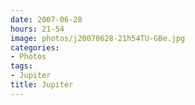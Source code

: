 ```yaml
---
date: 2007-06-28
hours: 21-54
image: photos/j20070628-21h54TU-GBe.jpg
categories: 
- Photos 
tags: 
- Jupiter 
title: Jupiter
---
```

